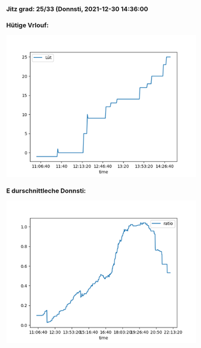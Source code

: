 ### Jitz grad: 25/33 (Donnsti, 2021-12-30 14:36:00

### Hütige Vrlouf:
![Graph](Today.png)

### E durschnittleche Donnsti:
![Graph](Donnsti.png)